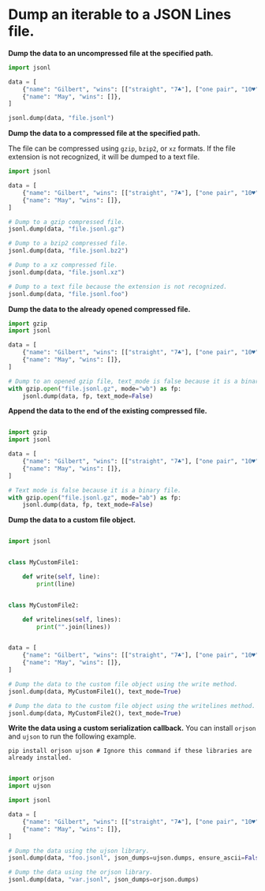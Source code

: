 # Dump an iterable to a JSON Lines file.

**Dump the data to an uncompressed file at the specified path.**

```python
import jsonl

data = [
    {"name": "Gilbert", "wins": [["straight", "7♣"], ["one pair", "10♥"]]},
    {"name": "May", "wins": []},
]

jsonl.dump(data, "file.jsonl")
```

**Dump the data to a compressed file at the specified path.**

The file can be compressed using `gzip`, `bzip2`, or `xz` formats. If the file extension is not recognized, it will be
dumped to a text file.

```python
import jsonl

data = [
    {"name": "Gilbert", "wins": [["straight", "7♣"], ["one pair", "10♥"]]},
    {"name": "May", "wins": []},
]

# Dump to a gzip compressed file.
jsonl.dump(data, "file.jsonl.gz")

# Dump to a bzip2 compressed file.
jsonl.dump(data, "file.jsonl.bz2")

# Dump to a xz compressed file.
jsonl.dump(data, "file.jsonl.xz")

# Dump to a text file because the extension is not recognized.
jsonl.dump(data, "file.jsonl.foo")
```

**Dump the data to the already opened compressed file.**

```python
import gzip
import jsonl

data = [
    {"name": "Gilbert", "wins": [["straight", "7♣"], ["one pair", "10♥"]]},
    {"name": "May", "wins": []},
]

# Dump to an opened gzip file, text_mode is false because it is a binary file.
with gzip.open("file.jsonl.gz", mode="wb") as fp:
    jsonl.dump(data, fp, text_mode=False)
```

**Append the data to the end of the existing compressed file.**

```python

import gzip
import jsonl

data = [
    {"name": "Gilbert", "wins": [["straight", "7♣"], ["one pair", "10♥"]]},
    {"name": "May", "wins": []},
]

# Text mode is false because it is a binary file.
with gzip.open("file.jsonl.gz", mode="ab") as fp:
    jsonl.dump(data, fp, text_mode=False)
```

**Dump the data to a custom file object.**

```python

import jsonl


class MyCustomFile1:

    def write(self, line):
        print(line)


class MyCustomFile2:

    def writelines(self, lines):
        print("".join(lines))


data = [
    {"name": "Gilbert", "wins": [["straight", "7♣"], ["one pair", "10♥"]]},
    {"name": "May", "wins": []},
]

# Dump the data to the custom file object using the write method.
jsonl.dump(data, MyCustomFile1(), text_mode=True)

# Dump the data to the custom file object using the writelines method.
jsonl.dump(data, MyCustomFile2(), text_mode=True)
```

**Write the data using a custom serialization callback.**
You can install `orjson` and `ujson` to run the following example.

```console
pip install orjson ujson # Ignore this command if these libraries are already installed.
```

```python

import orjson
import ujson

import jsonl

data = [
    {"name": "Gilbert", "wins": [["straight", "7♣"], ["one pair", "10♥"]]},
    {"name": "May", "wins": []},
]

# Dump the data using the ujson library.
jsonl.dump(data, "foo.jsonl", json_dumps=ujson.dumps, ensure_ascii=False)

# Dump the data using the orjson library.
jsonl.dump(data, "var.jsonl", json_dumps=orjson.dumps)
```
